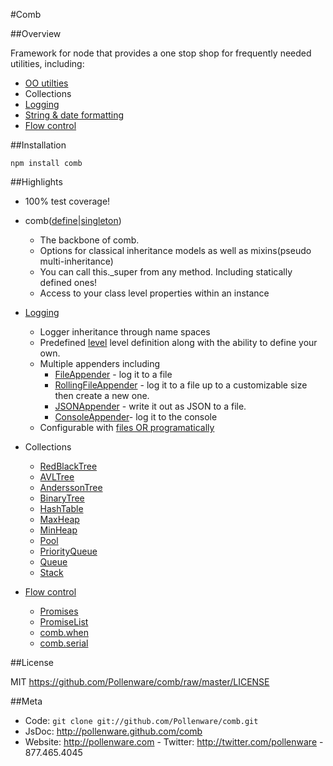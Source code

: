#Comb
                                                                                                                                             
                                                                                                                                                    
##Overview                                                                                                                                         
                                                                                                                                                    
Framework for node that provides a one stop shop for frequently needed utilities, including:                                                       
                                                                                                                                                   
* [OO utilties](http://pollenware.github.com/comb/define.html)                                                                                                                     
* Collections                                                                                                                                      
* [Logging](http://pollenware.github.com/comb/logging.html)                                                                                                                        
* [String &amp; date formatting](http://pollenware.github.com/comb/utilities)                                                                                                      
* [Flow control](http://pollenware.github.com/comb/promise.html)                                                                                                                   
                                                                                                                                                   
                                                                                                                                                    
##Installation                                                                                                                                     
                                                                                                                                                    
`npm install comb`                                                                                                                                 
                                                                                                                                                    
##Highlights                                                                                                                                       
                                                                                                                                                    
* 100% test coverage!                                                                                                                              
* comb([define](http://pollenware.github.com/comb/comb.html#.define)|[singleton](http://pollenware.github.com/comb/comb.html#.singleton))                                                                          
  * The backbone of comb.                                                                                                                          
  * Options for classical inheritance models as well as mixins(pseudo multi-inheritance)                                                           
  * You can call this._super from any method. Including statically defined ones!                                                                   
  * Access to your class level properties within an instance                                                                                       
* [Logging](http://pollenware.github.com/comb/logging.html)                                                                                                                                         
  * Logger inheritance through name spaces                                                                                                         
  * Predefined [level](http://pollenware.github.com/comb/comb_logging_Level.html) level definition along with the ability to define your own.                                      
  * Multiple appenders including                                                                                                                   
     * [FileAppender](http://pollenware.github.com/comb/comb_logging_appenders_FileAppender.html) - log it to a file                                                               
     * [RollingFileAppender](http://pollenware.github.com/comb/comb_logging_appenders_RollingFileAppender.html) - log it to a file up to a customizable size then create a new one.
     * [JSONAppender](http://pollenware.github.com/comb/comb_logging_appenders_JSONAppender.html) - write it out as JSON to a file.                                                
     * [ConsoleAppender](http://pollenware.github.com/comb/comb_logging_appenders_ConsoleAppender.html)- log it to the console                                                     
  * Configurable with [files OR programatically](http://pollenware.github.com/comb/comb_logger.html#.configure)                                                                    
* Collections                                                                                                                                      
  * [RedBlackTree](http://pollenware.github.com/comb/comb_collections_RedBlackTree.html)                                                                                           
  * [AVLTree](http://pollenware.github.com/comb/comb_collections_AVLTree.html)                                                                                                     
  * [AnderssonTree](.http://pollenware.github.com/combcomb_collections_AnderssonTree.html)                                                                                         
  * [BinaryTree](http://pollenware.github.com/comb/comb_collections_BinaryTree.html)                                                                                               
  * [HashTable](http://pollenware.github.com/comb/comb_collections_HashTable.html)                                                                                                 
  * [MaxHeap](http://pollenware.github.com/comb/comb_collections_MaxHeap.html)                                                                                                     
  * [MinHeap](http://pollenware.github.com/comb/comb_collections_MinHeap.html)                                                                                                     
  * [Pool](http://pollenware.github.com/comb/comb_collections_Pool.html)                                                                                                           
  * [PriorityQueue](http://pollenware.github.com/comb/comb_collections_PriorityQueue.html)                                                                                         
  * [Queue](http://pollenware.github.com/comb/comb_collections_Queue.html)                                                                                                         
  * [Stack](http://pollenware.github.com/comb/comb_collections_Stack.html)                                                                                                         
                                                                                                                                                    
* [Flow control](http://pollenware.github.com/comb/promise.html)                                                                                                                   
  * [Promises](http://pollenware.github.com/comb/comb_Promise.html)                                                                                                                
  * [PromiseList](http://pollenware.github.com/comb/comb_PromiseList.html)                                                                                                         
  * [comb.when](http://pollenware.github.com/comb/comb.html#.when)                                                                                                                 
  * [comb.serial](http://pollenware.github.com/comb/comb.html#.serial)                                                                                                             
                                                                                                                                                    
##License


MIT <https://github.com/Pollenware/comb/raw/master/LICENSE>

##Meta

* Code: `git clone git://github.com/Pollenware/comb.git`
* JsDoc: <http://pollenware.github.com/comb>
* Website:  <http://pollenware.com> - Twitter: <http://twitter.com/pollenware> - 877.465.4045
